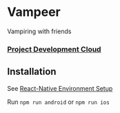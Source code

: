 # Vampeer
Vampiring with friends

### [Project Development Cloud](https://drive.google.com/drive/folders/1sOx2IHF1yfBQR5zXGFhM28WfHAC_K6ue?usp=sharing)

## Installation

See [React-Native Environment Setup](https://reactnative.dev/docs/environment-setup)

Run `npm run android` or `npm run ios`